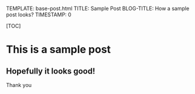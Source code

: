 TEMPLATE: base-post.html
TITLE: Sample Post
BLOG-TITLE: How a sample post looks?
TIMESTAMP: 0

[TOC]

# This is a sample post
## Hopefully it looks good!
Thank you

